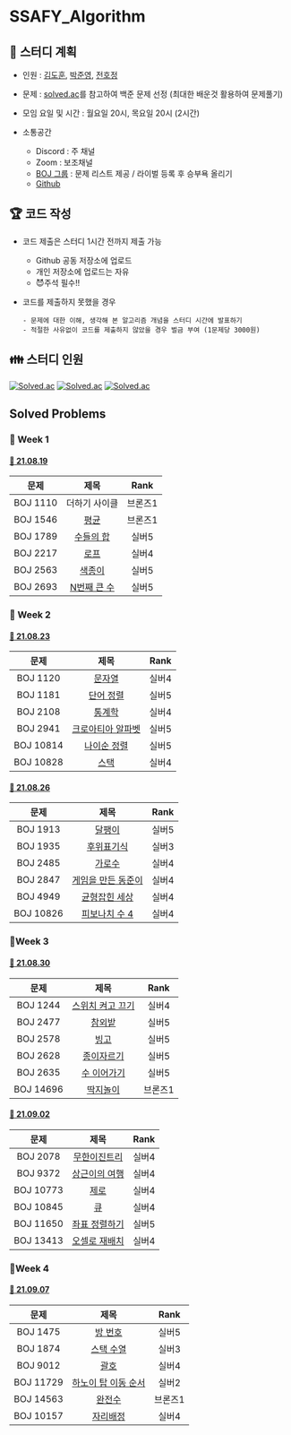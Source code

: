 # SSAFY_Algorithm

## 📆 스터디 계획
- 인원 : [김도훈](https://github.com/DHKim95), [박준영](https://github.com/JUNYOUNG31), [전호정](https://github.com/hojeong33)
- 문제 : [solved.ac](solved.ac)를 참고하여 백준 문제 선정 (최대한 배운것 활용하여 문제풀기)
- 모임 요일 및 시간 : 월요일 20시, 목요일 20시 (2시간)

- 소통공간
  - Discord : 주 채널
  - Zoom : 보조채널
  - [BOJ 그룹](https://www.acmicpc.net/group/12366) : 문제 리스트 제공 / 라이벌 등록 후 승부욕 올리기
  - [Github](https://github.com/SSAFY-Busan)



## 🏆 코드 작성
- 코드 제출은 스터디 1시간 전까지 제출 가능
  - Github 공동 저장소에 업로드
  - 개인 저장소에 업로드는 자유
  - 😈주석 필수!!



- 코드를 제출하지 못했을 경우
  ```
  - 문제에 대한 이해, 생각해 본 알고리즘 개념을 스터디 시간에 발표하기
  - 적절한 사유없이 코드를 제출하지 않았을 경우 벌금 부여 (1문제당 3000원)
  ```





## 👪 스터디 인원 
[![Solved.ac](http://mazassumnida.wtf/api/v2/generate_badge?boj=tbvjdkrak9)](https://solved.ac/tbvjdkrak9)
[![Solved.ac](http://mazassumnida.wtf/api/v2/generate_badge?boj=roywnsdud)](https://solved.ac/roywnsdud)
[![Solved.ac](http://mazassumnida.wtf/api/v2/generate_badge?boj=jhj20071)](https://solved.ac/jhj20071)





## Solved Problems

### 🎈 Week 1

#### [📆 21.08.19](https://www.acmicpc.net/group/workbook/view/12366/37080)

|   문제   |                        제목                         |  Rank   |
| :------: | :-------------------------------------------------: | :-----: |
| BOJ 1110 |                    더하기 사이클                    | 브론즈1 |
| BOJ 1546 |    [평균](https://www.acmicpc.net/problem/1546)     | 브론즈1 |
| BOJ 1789 |  [수들의 합](https://www.acmicpc.net/problem/1789)  |  실버5  |
| BOJ 2217 |    [로프](https://www.acmicpc.net/problem/2217)     |  실버4  |
| BOJ 2563 |   [색종이](https://www.acmicpc.net/problem/2563)    |  실버5  |
| BOJ 2693 | [N번째 큰 수](https://www.acmicpc.net/problem/2693) |  실버5  |





### 🎈 Week 2

#### [📆 21.08.23](https://www.acmicpc.net/group/workbook/view/12366/37081)

|   문제    |                           제목                            | Rank  |
| :-------: | :-------------------------------------------------------: | :---: |
| BOJ 1120  |      [문자열](https://www.acmicpc.net/problem/1120)       | 실버4 |
| BOJ 1181  |     [단어 정렬](https://www.acmicpc.net/problem/1181)     | 실버5 |
| BOJ 2108  |      [통계학](https://www.acmicpc.net/problem/2108)       | 실버4 |
| BOJ 2941  | [크로아티아 알파벳](https://www.acmicpc.net/problem/2941) | 실버5 |
| BOJ 10814 |   [나이순 정렬](https://www.acmicpc.net/problem/10814)    | 실버5 |
| BOJ 10828 |       [스택](https://www.acmicpc.net/problem/10828)       | 실버4 |



#### [📆 21.08.26](https://www.acmicpc.net/group/workbook/view/12366/37082)

|   문제    |                            제목                            | Rank  |
| :-------: | :--------------------------------------------------------: | :---: |
| BOJ 1913  |       [달팽이](https://www.acmicpc.net/problem/1913)       | 실버5 |
| BOJ 1935  |     [후위표기식](https://www.acmicpc.net/problem/1935)     | 실버3 |
| BOJ 2485  |       [가로수](https://www.acmicpc.net/problem/2485)       | 실버4 |
| BOJ 2847  | [게임을 만든 동준이](https://www.acmicpc.net/problem/2847) | 실버4 |
| BOJ 4949  |   [균형잡힌 세상](https://www.acmicpc.net/problem/4949)    | 실버4 |
| BOJ 10826 |   [피보나치 수 4](https://www.acmicpc.net/problem/10826)   | 실버4 |





### 🎈Week 3

#### [📆 21.08.30](https://www.acmicpc.net/group/workbook/view/12366/37083)

|   문제    |                           제목                           |  Rank   |
| :-------: | :------------------------------------------------------: | :-----: |
| BOJ 1244  | [스위치 켜고 끄기](https://www.acmicpc.net/problem/1244) |  실버4  |
| BOJ 2477  |      [참외밭](https://www.acmicpc.net/problem/2477)      |  실버5  |
| BOJ 2578  |       [빙고](https://www.acmicpc.net/problem/2578)       |  실버5  |
| BOJ 2628  |    [종이자르기](https://www.acmicpc.net/problem/2628)    |  실버5  |
| BOJ 2635  |   [수 이어가기](https://www.acmicpc.net/problem/2635)    |  실버5  |
| BOJ 14696 |    [딱지놀이](https://www.acmicpc.net/problem/14696)     | 브론즈1 |



#### [📆 21.09.02](https://www.acmicpc.net/group/workbook/view/12366/37084)

|   문제    |                          제목                          | Rank  |
| :-------: | :----------------------------------------------------: | :---: |
| BOJ 2078  |  [무한이진트리](https://www.acmicpc.net/problem/2078)  | 실버4 |
| BOJ 9372  | [상근이의 여행](https://www.acmicpc.net/problem/9372)  | 실버4 |
| BOJ 10773 |     [제로](https://www.acmicpc.net/problem/10773)      | 실버4 |
| BOJ 10845 |      [큐](https://www.acmicpc.net/problem/10845)       | 실버4 |
| BOJ 11650 | [좌표 정렬하기](https://www.acmicpc.net/problem/11650) | 실버5 |
| BOJ 13413 | [오셀로 재배치](https://www.acmicpc.net/problem/13413) | 실버4 |





### 🎈Week 4

#### [📆 21.09.07](https://www.acmicpc.net/group/workbook/view/12366/37085)
|   문제    |                             제목                             |  Rank   |
| :-------: | :----------------------------------------------------------: | :-----: |
| BOJ 1475  |       [방 번호](https://www.acmicpc.net/problem/1475)        |  실버5  |
| BOJ 1874  |      [스택 수열](https://www.acmicpc.net/problem/1874)       |  실버3  |
| BOJ 9012  |         [괄호](https://www.acmicpc.net/problem/9012)         |  실버4  |
| BOJ 11729 | [하노이 탑 이동 순서](https://www.acmicpc.net/problem/11729) |  실버2  |
| BOJ 14563 |       [완전수](https://www.acmicpc.net/problem/14563)        | 브론즈1 |
| BOJ 10157 |      [자리배정](https://www.acmicpc.net/problem/10157)       |  실버4  |
